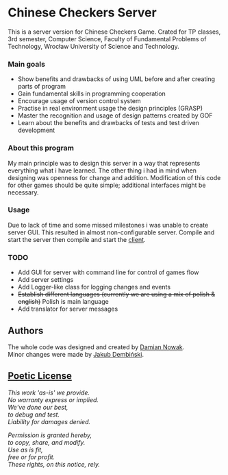 # Chinese Checkers Server

This is a server version for Chinese Checkers Game.
Crated for TP classes, 3rd semester, Computer Science, Faculty of Fundamental Problems of Technology, Wrocław University of Science and Technology.

### Main goals

* Show benefits and drawbacks of using UML before and after creating parts of program
* Gain fundamental skills in programming cooperation
* Encourage usage of version control system
* Practise in real environment usage the design principles (GRASP)
* Master the recognition and usage of design patterns created by GOF
* Learn about the benefits and drawbacks of tests and test driven development

### About this program

My main principle was to design this server in a way that represents everything what i have learned.
The other thing i had in mind when designing was openness for change and addition. Modification of this code for other games should be quite simple; additional interfaces might be necessary.

### Usage

Due to lack of time and some missed milestones i was unable to create server GUI.
This resulted in almost non-configurable server.
Compile and start the server then
compile and start the [client](https://github.com/Merulo/Chinese-Checkers-Client).

### TODO

* Add GUI for server with command line for control of games flow
* Add server settings
* Add Logger-like class for logging changes and events
* ~~Establish different languages (currently we are using a mix of polish & english)~~ Polish is main language
* Add translator for server messages

## Authors

The whole code was designed and created by [Damian Nowak](https://github.com/Merulo).  
Minor changes were made by [Jakub Dembiński](https://github.com/KubaDDD).


## [Poetic License](https://github.com/alexgenaud/Poetic-License)

*This work 'as-is' we provide.*  
*No warranty express or implied.*  
*We've done our best,*  
*to debug and test.*  
*Liability for damages denied.*  
   
*Permission is granted hereby,*    
*to copy, share, and modify.*   
*Use as is fit,*  
*free or for profit.*  
*These rights, on this notice, rely.*  

